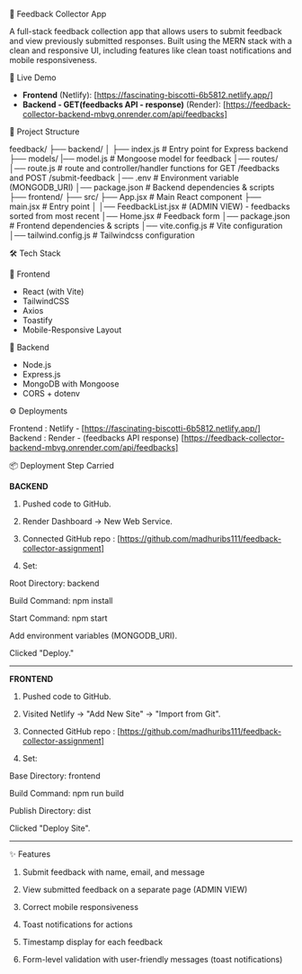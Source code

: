 📝 Feedback Collector App

A full-stack feedback collection app that allows users to submit feedback and view previously submitted responses. Built using the MERN stack with a clean and responsive UI, including features like clean toast notifications and mobile responsiveness.


🚀 Live Demo

- **Frontend** (Netlify): [https://fascinating-biscotti-6b5812.netlify.app/]
- **Backend - GET(feedbacks API - response)** (Render): [https://feedback-collector-backend-mbvg.onrender.com/api/feedbacks]


📁 Project Structure

feedback/
    ├── backend/ │
        ├── index.js # Entry point for Express backend
        ├── models/ 
            |── model.js # Mongoose model for feedback 
        │── routes/ 
            │── route.js # route and controller/handler functions for GET /feedbacks and POST /submit-feedback 
        │── .env # Environment variable (MONGODB_URI)
        │── package.json # Backend dependencies & scripts 
    ├── frontend/ 
        ├── src/ 
            ├── App.jsx # Main React component 
            ├── main.jsx # Entry point │
            │── FeedbackList.jsx # (ADMIN VIEW) - feedbacks sorted from most recent
            │── Home.jsx # Feedback form 
        │── package.json # Frontend dependencies & scripts 
        │── vite.config.js # Vite configuration 
        │── tailwind.config.js # Tailwindcss configuration 

🛠️ Tech Stack

🔹 Frontend
- React (with Vite)
- TailwindCSS
- Axios
- Toastify
- Mobile-Responsive Layout

🔹 Backend
- Node.js
- Express.js
- MongoDB with Mongoose
- CORS + dotenv


⚙️ Deployments

Frontend : Netlify - [https://fascinating-biscotti-6b5812.netlify.app/]
Backend : Render - (feedbacks API response) [https://feedback-collector-backend-mbvg.onrender.com/api/feedbacks]

📦 Deployment Step Carried

**BACKEND**

1. Pushed code to GitHub.

2. Render Dashboard → New Web Service.

3. Connected GitHub repo : [https://github.com/madhuribs111/feedback-collector-assignment]

4. Set:

Root Directory: backend

Build Command: npm install

Start Command: npm start

Add environment variables (MONGODB_URI).

Clicked "Deploy."

-----

**FRONTEND**

1. Pushed code to GitHub.

2. Visited Netlify → "Add New Site" → "Import from Git".

3. Connected GitHub repo : [https://github.com/madhuribs111/feedback-collector-assignment]

4. Set:

Base Directory: frontend

Build Command: npm run build

Publish Directory: dist

Clicked "Deploy Site".

-------

✨ Features

1. Submit feedback with name, email, and message

2. View submitted feedback on a separate page (ADMIN VIEW)

3. Correct mobile responsiveness

4. Toast notifications for actions

5. Timestamp display for each feedback

6. Form-level validation with user-friendly messages (toast notifications)